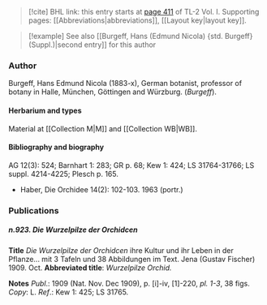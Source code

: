 > [!cite] BHL link: this entry starts at [page 411](https://www.biodiversitylibrary.org/item/103414#page/459/mode/1up) of TL-2 Vol. I.
> Supporting pages: [[Abbreviations|abbreviations]], [[Layout key|layout key]].

> [!example] See also [[Burgeff, Hans (Edmund Nicola) {std. Burgeff} (Suppl.)|second entry]] for this author

### Author

Burgeff, Hans Edmund Nicola (1883-x), German botanist, professor of botany in Halle, München, Göttingen and Würzburg. (*Burgeff*).

#### Herbarium and types

Material at [[Collection M|M]] and [[Collection WB|WB]].

#### Bibliography and biography

AG 12(3): 524; Barnhart 1: 283; GR p. 68; Kew 1: 424; LS 31764-31766; LS suppl. 4214-4225; Plesch p. 165.
- Haber, Die Orchidee 14(2): 102-103. 1963 (portr.)

### Publications

##### n.923. Die Wurzelpilze der Orchidcen

**Title**
*Die Wurzelpilze der Orchidcen* ihre Kultur und ihr Leben in der Pflanze... mit 3 Tafeln und 38 Abbildungen im Text. Jena (Gustav Fischer) 1909. Oct.
**Abbreviated title**: *Wurzelpilze Orchid.*

**Notes**
*Publ*.: 1909 (Nat. Nov. Dec 1909), p. \[i\]-iv, \[1\]-220, *pl. 1-3*, 38 figs. *Copy*: L.
*Ref*.: Kew 1: 425; LS 31765.

